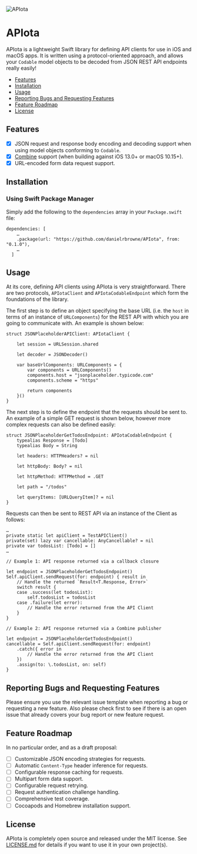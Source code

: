 ![APIota](../apiota_logo.png?raw=true)

# APIota

APIota is a lightweight Swift library for defining API clients for use in iOS and macOS apps. It is written using a protocol-oriented approach, and allows your `Codable` model objects to be decoded from JSON REST API endpoints really easily!

- [Features](#features)
- [Installation](#installation)
- [Usage](#usage)
- [Reporting Bugs and Requesting Features](#reporting-bugs-and-requesting-features)
- [Feature Roadmap](#feature-roadmap)
- [License](#license)

## Features

- [x] JSON request and response body encoding and decoding support when using model objects conforming to `Codable`.
- [x] [Combine](https://developer.apple.com/documentation/combine) support (when building against iOS 13.0+ or macOS 10.15+).
- [x] URL-encoded form data request support.

## Installation

### Using Swift Package Manager

Simply add the following to the `dependencies` array in your `Package.swift` file:

```
dependencies: [
    …
    .package(url: "https://github.com/danielrbrowne/APIota", from: "0.1.0"),
    …
  ]
```

## Usage

At its core, defining API clients using APIota is very straightforward. There are two protocols, `APIotaClient` and `APIotaCodableEndpoint` which form the foundations of the library.

The first step is to define an object specifying the base URL (i.e. the `host` in terms of an instance of `URLComponents`) for the REST API with which you are going to communicate with. An example is shown below:

```
struct JSONPlaceholderAPIClient: APIotaClient {

    let session = URLSession.shared

    let decoder = JSONDecoder()

    var baseUrlComponents: URLComponents = {
        var components = URLComponents()
        components.host = "jsonplaceholder.typicode.com"
        components.scheme = "https"

        return components
    }()
}

```

The next step is to define the endpoint that the requests should be sent to. An example of a simple GET request is shown below, however more complex requests can also be defined easily:

```
struct JSONPlaceholderGetTodosEndpoint: APIotaCodableEndpoint {
    typealias Response = [Todo]
    typealias Body = String

    let headers: HTTPHeaders? = nil

    let httpBody: Body? = nil

    let httpMethod: HTTPMethod = .GET

    let path = "/todos"

    let queryItems: [URLQueryItem]? = nil
}
```

Requests can then be sent to REST API via an instance of the Client as follows:

```
…
private static let apiClient = TestAPIClient()
private(set) lazy var cancellable: AnyCancellable? = nil
private var todosList: [Todo] = []
…

// Example 1: API response returned via a callback closure

let endpoint = JSONPlaceholderGetTodosEndpoint()
Self.apiClient.sendRequest(for: endpoint) { result in
    // Handle the returned `Result<T.Response, Error>`
    switch result {
    case .success(let todosList):
        self.todosList = todosList
    case .failure(let error):
        // Handle the error returned from the API Client
    }
}

// Example 2: API response returned via a Combine publisher

let endpoint = JSONPlaceholderGetTodosEndpoint()
cancellable = Self.apiClient.sendRequest(for: endpoint)
    .catch({ error in
        // Handle the error returned from the API Client
    })
    .assign(to: \.todosList, on: self)
}

```

## Reporting Bugs and Requesting Features

Please ensure you use the relevant issue template when reporting a bug or requesting a new feature. Also please check first to see if there is an open issue that already covers your bug report or new feature request.

## Feature Roadmap

In no particular order, and as a draft proposal:

- [ ] Customizable JSON encoding strategies for requests.
- [ ] Automatic `Content-Type` header inference for requests.
- [ ] Configurable response caching for requests.
- [ ] Multipart form data support.
- [ ] Configurable request retrying.
- [ ] Request authentication challenge handling.
- [ ] Comprehensive test coverage.
- [ ] Cocoapods and Homebrew installation support.

## License

APIota is completely open source and released under the MIT license. See [LICENSE.md](https://github.com/danielrbrowne/APIota/blob/master/LICENSE.md) for details if you want to use it in your own project(s).